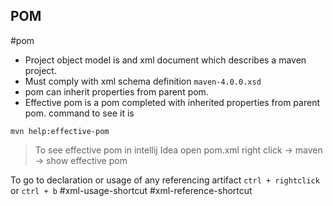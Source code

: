 ## POM
#pom
- Project object model is and xml document which describes a maven project.
- Must comply with xml schema definition `maven-4.0.0.xsd`
- pom can inherit properties from parent pom.
- Effective pom is a pom completed with inherited properties from parent pom. command to see it is 
```
mvn help:effective-pom
```

> To see effective pom in intellij Idea open pom.xml right click -> maven -> show effective pom 

To go to declaration or usage of any referencing artifact `ctrl + rightclick` or `ctrl + b`
#xml-usage-shortcut #xml-reference-shortcut